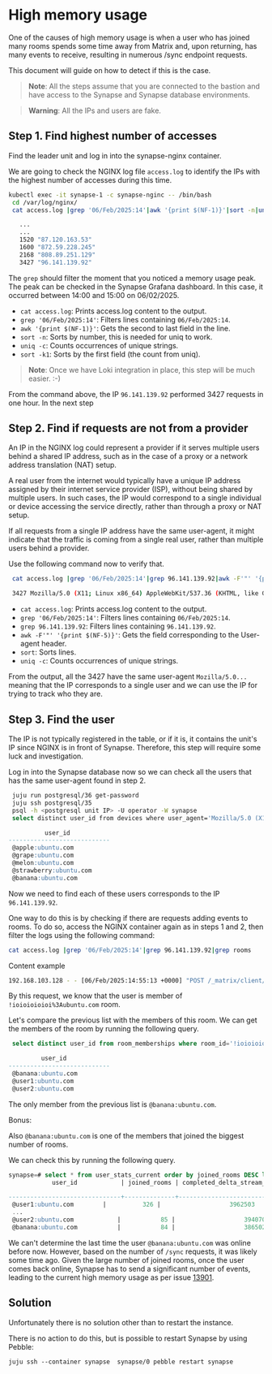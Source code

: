 # High memory usage

One of the causes of high memory usage is when a user who has joined many rooms
spends some time away from Matrix and, upon returning, has many events to
receive, resulting in numerous /sync endpoint requests.

This document will guide on how to detect if this is the case.

> **Note**: All the steps assume that you are connected to the bastion and have access to the Synapse and Synapse database environments.

> **Warning**: All the IPs and users are fake.

## Step 1. Find highest number of accesses

Find the leader unit and log in into the synapse-nginx container.

We are going to check the NGINX log file `access.log` to identify the IPs with the
highest number of accesses during this time.

```bash
kubectl exec -it synapse-1 -c synapse-nginc -- /bin/bash
 cd /var/log/nginx/
 cat access.log |grep '06/Feb/2025:14'|awk '{print $(NF-1)}'|sort -n|uniq -c|sort -k1
```

```bash
   ...
   ...
   1520 "87.120.163.53"
   1600 "872.59.228.245"
   2168 "808.89.251.129"
   3427 "96.141.139.92"
```

The `grep` should filter the moment that you noticed a memory usage peak. The peak
can be checked in the Synapse Grafana dashboard. In this case, it occurred between
14:00 and 15:00 on 06/02/2025.

- `cat access.log`: Prints access.log content to the output.
- `grep '06/Feb/2025:14'`: Filters lines containing `06/Feb/2025:14`.
- `awk '{print $(NF-1)}'`: Gets the second to last field in the line.
- `sort -n`: Sorts by number, this is needed for uniq to work.
- `uniq -c`: Counts occurrences of unique strings.
- `sort -k1`: Sorts by the first field (the count from uniq).

> **Note**: Once we have Loki integration in place, this step will be much easier. :-)

From the command above, the IP `96.141.139.92` performed 3427 requests in one hour.
In the next step

## Step 2. Find if requests are not from a provider

An IP in the NGINX log could represent a provider if it serves multiple users
behind a shared IP address, such as in the case of a proxy or a network address
translation (NAT) setup.

A real user from the internet would typically have a unique IP address assigned
by their internet service provider (ISP), without being shared by multiple users.
In such cases, the IP would correspond to a single individual or device accessing
the service directly, rather than through a proxy or NAT setup.

If all requests from a single IP address have the same user-agent, it might
indicate that the traffic is coming from a single real user, rather than
multiple users behind a provider.

Use the following command now to verify that.

```bash
 cat access.log |grep '06/Feb/2025:14'|grep 96.141.139.92|awk -F'"' '{print $(NF-5)}'|sort|uniq -c
```

```bash
 3427 Mozilla/5.0 (X11; Linux x86_64) AppleWebKit/537.36 (KHTML, like Gecko) Rambox/2.4.1 Chrome/126.0.6478.234 Safari/537.36
```

- `cat access.log`: Prints access.log content to the output.
- `grep '06/Feb/2025:14'`: Filters lines containing `06/Feb/2025:14`.
- `grep 96.141.139.92`: Filters lines containing `96.141.139.92`.
- `awk -F'"' '{print $(NF-5)}'`: Gets the field corresponding to the User-agent
header.
- `sort`: Sorts lines.
- `uniq -c`: Counts occurrences of unique strings.

From the output, all the 3427 have the same user-agent `Mozilla/5.0...` meaning
that the IP corresponds to a single user and we can use the IP for trying to track
who they are.

## Step 3. Find the user

The IP is not typically registered in the table, or if it is, it contains the
unit's IP since NGINX is in front of Synapse. Therefore, this step will require
some luck and investigation.

Log in into the Synapse database now so we can check all the users that has the
same user-agent found in step 2.

```bash
 juju run postgresql/36 get-password
 juju ssh postgresql/35
 psql -h <postgresql unit IP> -U operator -W synapse
 select distinct user_id from devices where user_agent='Mozilla/5.0 (X11; Linux x86_64) AppleWebKit/537.36 (KHTML, like Gecko) Rambox/2.4.1 Chrome/126.0.6478.234 Safari/537.36';
```

```sql
          user_id
----------------------------
 @apple:ubuntu.com
 @grape:ubuntu.com
 @melon:ubuntu.com
 @strawberry:ubuntu.com
 @banana:ubuntu.com
```

Now we need to find each of these users corresponds to the IP `96.141.139.92`.

One way to do this is by checking if there are requests adding events to rooms.
To do so, access the NGINX container again as in steps 1 and 2, then filter the
logs using the following command:

```bash
cat access.log |grep '06/Feb/2025:14'|grep 96.141.139.92|grep rooms
```

Content example
```bash
192.168.103.128 - - [06/Feb/2025:14:55:13 +0000] "POST /_matrix/client/v3/rooms/!ioioioioioi%3Aubuntu.com/event/... HTTP/1.1" 200 33 "-" "Mozilla/5.0 (X11; Linux x86_64) AppleWebKit/537.36 (KHTML, like Gecko) Rambox/2.4.1 Chrome/126.0.6478.234 Safari/537.36" "96.141.139.92" "https"

```

By this request, we know that the user is member of `!ioioioioioi%3Aubuntu.com` room.

Let's compare the previous list with the members of this room. We can get the
members of the room by running the following query.

```sql
 select distinct user_id from room_memberships where room_id='!ioioioioioi:ubuntu.com' order by user_id;
```

```sql
         user_id
----------------------------
 @banana:ubuntu.com
 @user1:ubuntu.com
 @user2:ubuntu.com
```

The only member from the previous list is `@banana:ubuntu.com`.

Bonus:

Also `@banana:ubuntu.com` is one of the members that joined the biggest number of rooms.

We can check this by running the following query.

```sql
synapse=# select * from user_stats_current order by joined_rooms DESC limit 20;
            user_id            | joined_rooms | completed_delta_stream_id 
```

```sql
-------------------------------+--------------+---------------------------
 @user1:ubuntu.com        |          326 |                   3962503
 ...
 @user2:ubuntu.com            |           85 |                   3940704
 @banana:ubuntu.com           |           84 |                   3865021

```

We can't determine the last time the user `@banana:ubuntu.com` was online before now.
However, based on the number of `/sync` requests, it was likely some time ago.
Given the large number of joined rooms, once the user comes back online, Synapse
has to send a significant number of events, leading to the current high memory
usage as per issue [13901](https://github.com/matrix-org/synapse/issues/13901).

## Solution

Unfortunately there is no solution other than to restart the instance.

There is no action to do this, but is possible to restart Synapse by using Pebble:

```
juju ssh --container synapse  synapse/0 pebble restart synapse
```
